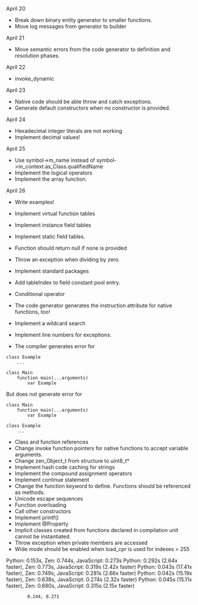 April 20

 * Break down binary entity generator to smaller functions.
 * Move log messages from generator to builder

April 21
 * Move semantic errors from the code generator to definition and resolution phases.

April 22
 * invoke_dynamic

April 23
 * Native code should be able throw and catch exceptions.
 * Generate default constructors when no constructor is provided.

April 24
 * Hexadecimal integer literals are not working
* Implement decimal values!

April 25
 * Use symbol->m_name instead of symbol->m_context.as_Class.qualifiedName
 * Implement the logical operators
 * Implement the array function.

April 26
 * Write examples!

 * Implement virtual function tables
 * Implement instance field tables
 * Implement static field tables.
 * Function should return null if none is provided
 * Throw an exception when dividing by zero.
 * Implement standard packages
 * Add tableIndex to field constant pool entry.
 * Conditional operator


 * The code generator generates the instruction attribute for native functions, too!
 * Implement a wildcard search
 * Implement line numbers for exceptions.
 * The compiler generates error for
```
class Example
    ...

class Main
    function main(...arguments)
        var Example
```

But does not generate error for
```
class Main
    function main(...arguments)
        var Example

class Example
    ...
```

 * Class and function references
 * Change invoke function pointers for native functions to accept variable arguments.
 * Change zen_Object_t from structure to uint8_t*
 * Implement hash code caching for strings
 * Implement the compound assignment operators
 * Implement continue statement
 * Change the function keyword to define. Functions should be referenced as methods.
 * Unicode escape sequences
 * Function overloading
 * Call other constructors
 * Implement printf()
 * Implement @Property
 * Implicit classes created from functions declared in compilation unit cannot be instantiated.
 * Throw exception when private members are accessed
 * Wide mode should be enabled when load_cpr is used for indexes > 255

 Python: 0.153s, Zen: 0.744s, JavaScript: 0.273s
 Python: 0.292s (2.64x faster), Zen: 0.773s, JavaScript: 0.319s (2.42x faster)
 Python: 0.043s (17.41x faster), Zen: 0.749s, JavaScript: 0.281s (2.66x faster)
 Python: 0.042s (15.19x faster), Zen: 0.638s, JavaScript: 0.274s (2.32x faster)
 Python: 0.045s (15.11x faster), Zen: 0.680s, JavaScript: 0.315s (2.15x faster)

            0.244, 0.271

